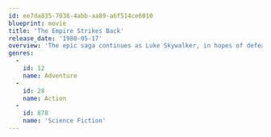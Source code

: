 ```yaml
---
id: ee7da835-7038-4abb-aa89-a6f514ce6010
blueprint: movie
title: 'The Empire Strikes Back'
release_date: '1980-05-17'
overview: 'The epic saga continues as Luke Skywalker, in hopes of defeating the evil Galactic Empire, learns the ways of the Jedi from aging master Yoda. But Darth Vader is more determined than ever to capture Luke. Meanwhile, rebel leader Princess Leia, cocky Han Solo, Chewbacca, and droids C-3PO and R2-D2 are thrown into various stages of capture, betrayal and despair.'
genres:
  -
    id: 12
    name: Adventure
  -
    id: 28
    name: Action
  -
    id: 878
    name: 'Science Fiction'
---
```

